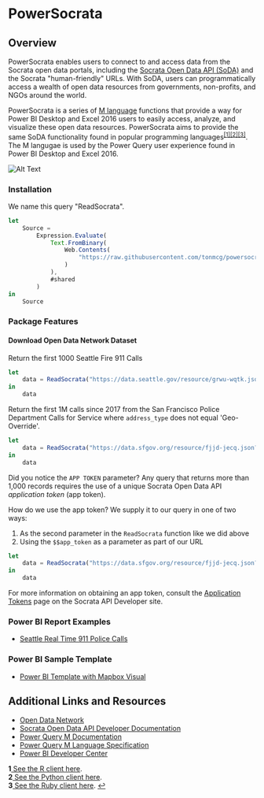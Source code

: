 PowerSocrata
==============

## Overview
PowerSocrata enables users to connect to and access data from the Socrata open data portals, including the [Socrata Open Data API (SoDA)](https://dev.socrata.com/) and the Socrata "human-friendly" URLs. With SoDA, users can programmatically access a wealth of open data resources from governments, non-profits, and NGOs around the world.

PowerSocrata is a series of [M language](https://docs.microsoft.com/en-us/power-query/) functions that provide a way for Power BI Desktop and Excel 2016 users to easily access, analyze, and visualize these open data resources. PowerSocrata aims to provide the same SoDA functionality found in popular programming languages<sup id="a1">[[1]](#f1)</sup><sup id="a2">[[2]](#f2)</sup><sup id="a3">[[3]](#f3)</sup>. The M langugae is used by the Power Query user experience found in Power BI Desktop and Excel 2016.

![Alt Text](https://github.com/tonmcg/powersocrata/blob/master/assets/Baltimore%20City%20911%20Fast.gif)

### Installation

We name this query "ReadSocrata".
``` javascript
let
    Source = 
        Expression.Evaluate(
            Text.FromBinary(
                Web.Contents(
                    "https://raw.githubusercontent.com/tonmcg/powersocrata/master/M/Socrata.ReadData.pq"
                )
            ),
            #shared
        )
in
    Source
```

### Package Features

#### Download Open Data Network Dataset

Return the first 1000 Seattle Fire 911 Calls
``` javascript
let
    data = ReadSocrata("https://data.seattle.gov/resource/grwu-wqtk.json", null, null)
in
    data
```

Return the first 1M calls since 2017 from the San Francisco Police Department Calls for Service where `address_type` does not equal 'Geo-Override'.
``` javascript
let
    data = ReadSocrata("https://data.sfgov.org/resource/fjjd-jecq.json?$where=address_type<>'Geo-Override'+AND+call_dttm>'2017-01-01T00:00:00.000'", <APP TOKEN>, 1000000)
in
    data
```

Did you notice the `APP TOKEN` parameter? Any query that returns more than 1,000 records requires the use of a unique Socrata Open Data API *application token* (app token).

How do we use the app token? We supply it to our query in one of two ways:
1. As the second parameter in the `ReadSocrata` function like we did above
2. Using the `$$app_token` as a parameter as part of our URL
``` javascript
let
    data = ReadSocrata("https://data.sfgov.org/resource/fjjd-jecq.json?$where=address_type<>'Geo-Override'+AND+call_dttm>'2017-01-01T00:00:00.000'&$$app_token=<APP TOKEN>", null, 1000000)
in
    data
```
For more information on obtaining an app token, consult the [Application Tokens](https://dev.socrata.com/docs/app-tokens.html) page on the Socrata API Developer site.

### Power BI Report Examples
+ [Seattle Real Time 911 Police Calls](https://app.powerbi.com/view?r=eyJrIjoiN2ZmM2RjYTAtMjBkMC00ODFkLTlmNzctZjZjYzQ5OGY1YzhlIiwidCI6ImRjNTliNTFkLWVmZDItNDYyNi04M2EyLTljMmU2MzE1MTcwZiIsImMiOjZ9)

### Power BI Sample Template
+ [Power BI Template with Mapbox Visual](https://github.com/tonmcg/powersocrata/blob/master/samples/PowerSocrata.pbit)

## Additional Links and Resources

+ [Open Data Network](https://www.opendatanetwork.com/)
+ [Socrata Open Data API Developer Documentation](https://dev.socrata.com/)
+ [Power Query M Documentation](https://docs.microsoft.com/en-us/power-query/)
+ [Power Query M Language Specification](https://msdn.microsoft.com/en-us/query-bi/m/power-query-m-language-specification)
+ [Power BI Developer Center](https://powerbi.microsoft.com/developers/)

<b id="f1">1</b><a href="https://github.com/Chicago/RSocrata"> See the R client here</a>. <br/>
<b id="f2">2</b><a href="https://github.com/xmunoz/sodapy"> See the Python client here</a>. <br/>
<b id="f3">3</b><a href="https://github.com/socrata/soda-ruby"> See the Ruby client here</a>. [↩](#a1)
